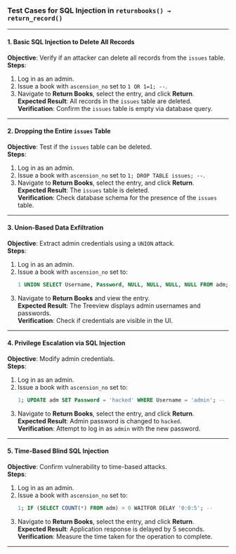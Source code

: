 ### **Test Cases for SQL Injection in `returnbooks() → return_record()`**

---

#### **1. Basic SQL Injection to Delete All Records**  
**Objective**: Verify if an attacker can delete all records from the `issues` table.  
**Steps**:  
1. Log in as an admin.  
2. Issue a book with `ascension_no` set to `1 OR 1=1; --`.  
3. Navigate to **Return Books**, select the entry, and click **Return**.  
**Expected Result**: All records in the `issues` table are deleted.  
**Verification**: Confirm the `issues` table is empty via database query.  

---

#### **2. Dropping the Entire `issues` Table**  
**Objective**: Test if the `issues` table can be deleted.  
**Steps**:  
1. Log in as an admin.  
2. Issue a book with `ascension_no` set to `1; DROP TABLE issues; --`.  
3. Navigate to **Return Books**, select the entry, and click **Return**.  
**Expected Result**: The `issues` table is deleted.  
**Verification**: Check database schema for the presence of the `issues` table.  

---

#### **3. Union-Based Data Exfiltration**  
**Objective**: Extract admin credentials using a `UNION` attack.  
**Steps**:  
1. Log in as an admin.  
2. Issue a book with `ascension_no` set to:  
   ```sql
   1 UNION SELECT Username, Password, NULL, NULL, NULL, NULL FROM adm; --  
   ```  
3. Navigate to **Return Books** and view the entry.  
**Expected Result**: The Treeview displays admin usernames and passwords.  
**Verification**: Check if credentials are visible in the UI.  

---

#### **4. Privilege Escalation via SQL Injection**  
**Objective**: Modify admin credentials.  
**Steps**:  
1. Log in as an admin.  
2. Issue a book with `ascension_no` set to:  
   ```sql
   1; UPDATE adm SET Password = 'hacked' WHERE Username = 'admin'; --  
   ```  
3. Navigate to **Return Books**, select the entry, and click **Return**.  
**Expected Result**: Admin password is changed to `hacked`.  
**Verification**: Attempt to log in as `admin` with the new password.  

---

#### **5. Time-Based Blind SQL Injection**  
**Objective**: Confirm vulnerability to time-based attacks.  
**Steps**:  
1. Log in as an admin.  
2. Issue a book with `ascension_no` set to:  
   ```sql
   1; IF (SELECT COUNT(*) FROM adm) > 0 WAITFOR DELAY '0:0:5'; --  
   ```  
3. Navigate to **Return Books**, select the entry, and click **Return**.  
**Expected Result**: Application response is delayed by 5 seconds.  
**Verification**: Measure the time taken for the operation to complete.  

---

